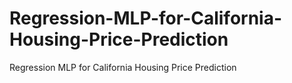 # Regression-MLP-for-California-Housing-Price-Prediction
Regression MLP for California Housing Price Prediction
